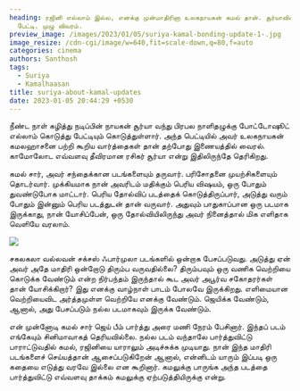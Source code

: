 ```yaml
---
heading: ரஜினி எல்லாம் இல்ல, எனக்கு முன்மாதிரினா உலகநாயகன் கமல் தான். சூர்யாவின்
  பேட்டி. முழு விவரம்.
preview_image: /images/2023/01/05/suriya-kamal-bonding-update-1-.jpg
image_resize: /cdn-cgi/image/w=640,fit=scale-down,q=80,f=auto
categories: cinema
authors: Santhosh
tags:
  - Suriya
  - Kamalhaasan
title: suriya-about-kamal-updates
date: 2023-01-05 20:44:29 +0530
---
```



நீண்ட நாள் கழித்து நடிப்பின் நாயகன் சூர்யா வந்து பிரபல நாளிதழுக்கு போட்டோஷூட் எல்லாம் கொடுத்து பேட்டியும் கொடுத்துள்ளார். அந்த பெட்டியில் அவர் உலகநாயகன் கமலஹாசனை பற்றி கூறிய வார்த்தைகள் தான் தற்போது இணையத்தில் வைரல். காமோலோட எவ்வளவு தீவிரமான ரசிகர் சூர்யா என்று இதிலிருந்தே தெரிகிறது.

கமல் சார், அவர் சந்தைக்கான படங்களையும் தருவார். பரிசோதனை முயற்சிகளையும் தொடர்வார். முக்கியமாக நான் அவரிடம் மதிக்கும் பெரிய விஷயம், ஒரு போதும் துவண்டுபோக மாட்டார். பெரிய தோல்விப் படத்தைக் கொடுத்திருப்பார், அடுத்து வரும் போதும் இன்னும் பெரிய படத்துடன் தான் வருவார். அதுவும் பாதுகாப்பான ஒரு படமாக இருக்காது, நான் யோசிப்பேன், ஒரு தோல்வியிலிருந்து அவர் நினைத்தால் மிக எளிதாக வெளியே வரலாம்.

![](/images/2023/01/05/suriya-kamal-bonding-update-2-.jpg)

சகலகலா வல்லவன் சக்சஸ் ஃபார்முலா படங்களில் ஒன்றாக பேசப்படுவது. அடுத்து ஏன் அவர் அதே மாதிரி ஒன்றோடு திரும்ப வருவதில்லை? திரும்பவும் ஒரு வணிக வெற்றியை கொடுக்க வேண்டும் என்ற நிர்பந்தம் இருந்தால் கூட அவர் அபூர்வ சகோதரர்கள் தான் யோசிக்கிறார்?  இது எனக்கு வாழ்நாள் பாடம் போலவே இருக்கிறது. எளிமையான வெற்றியைவிட அர்த்தமுள்ள வெற்றியே எனக்கு வேண்டும். ஜெயிக்க வேண்டும், ஆனால், அது பேசப்படும் நல்ல படமாகவும் இருக்க வேண்டும்.

என் முன்னோடி கமல் சார் ஜெய் பீம் பார்த்து அரை மணி நேரம் பேசினார். இந்தப் படம் எங்கேயும் சினிமாவாகத் தெரியவில்லை. நல்ல படம் வந்தாலே பார்த்துவிட்டு பாராட்டுவதில் கமல், ரஜினியை யாராலும் அடிச்சுக்க முடியாது. நான் இந்த மாதிரி படங்களைச் செய்யத்தான் ஆசைப்படுகிறேன் ஆனால், என்னிடம் யாரும் இப்படி ஒரு கதையை எடுத்து வரவே இல்லை என கூறினார். கமலுக்கு பாருங்க அந்த படத்தை பார்த்துவிட்டு எவ்வளவு தாக்கம் கமலுக்கு ஏற்படுத்தியிருக்கு என்று.